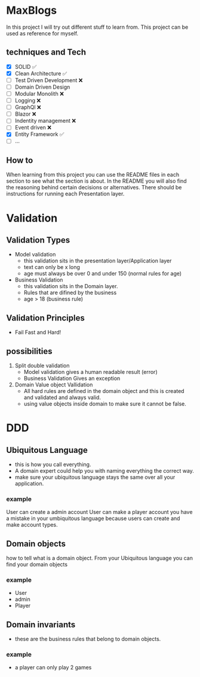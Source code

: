 ﻿# MaxBlogs

In this project I will try out different stuff to learn from.
This project can be used as reference for myself.

## techniques and Tech

- [x] SOLID ✅
- [x] Clean Architecture ✅
- [ ] Test Driven Development ❌
- [ ] Domain Driven Design
- [ ] Modular Monolith ❌
- [ ] Logging ❌
- [ ] GraphQl ❌
- [ ] Blazor ❌
- [ ] Indentity management ❌
- [ ] Event driven ❌
- [x] Entity Framework ✅
- [ ] ...

## How to

When learning from this project you can use the README files in each section to see what the section is about.
In the README you will also find the reasoning behind certain decisions or alternatives.
There should be instructions for running each Presentation layer.

# Validation

## Validation Types

- Model validation
  - this validation sits in the presentation layer/Application layer
  - text can only be x long
  - age must always be over 0 and under 150 (normal rules for age)
- Business Validation
  - this validation sits in the Domain layer.
  - Rules that are difined by the business
  - age > 18 (business rule)

## Validation Principles

- Fail Fast and Hard!

## possibilities

1. Split double validation
   - Model validation gives a human readable result (error)
   - Business Validation Gives an exception
1. Domain Value object Vallidation
   - All hard rules are defined in the domain object and this is created and validated and always valid.
   - using value objects inside domain to make sure it cannot be false.

# DDD

## Ubiquitous Language

- this is how you call everything.
- A domain expert could help you with naming everything the correct way.
- make sure your ubiquitous language stays the same over all your application.

### example

User can create a admin account
User can make a player account
you have a mistake in your umbiquitous language because users can create and make account types.

## Domain objects

how to tell what is a domain object.
From your Ubiquitous language you can find your domain objects

### example

- User
- admin
- Player

## Domain invariants

- these are the business rules that belong to domain objects.

### example

- a player can only play 2 games
